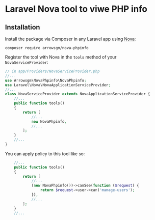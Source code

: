 Laravel Nova tool to viwe PHP info
========================================
## Installation

Install the package via Composer in any Laravel app using [Nova](https://nova.laravel.com):

```shell
composer require arrowsgm/nova-phpinfo
```

Register the tool with Nova in the `tools` method of your `NovaServiceProvider`:

```php
// in app/Providers/NovaServiceProvider.php
//...
use Arrowsgm\NovaPhpinfo\NovaPhpinfo;
use Laravel\Nova\NovaApplicationServiceProvider;
//...
class NovaServiceProvider extends NovaApplicationServiceProvider {
    //...
    public function tools()
    {
        return [
            //...
            new NovaPhpinfo,
            //...
        ];
    }
    //...
}
```

You can apply policy to this tool like so:

```php
    //...
    public function tools()
    {
        return [
            //...
            (new NovaPhpinfo())->canSee(function ($request) {
                return $request->user->can('manage-users');
            }),
            //...
        ];
    }
    //...
```
